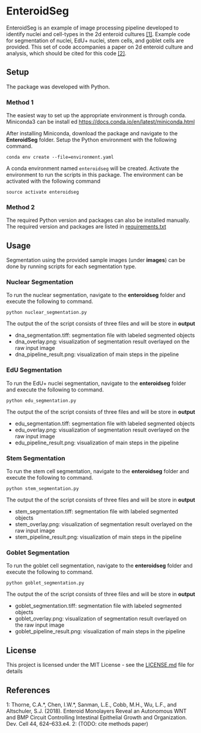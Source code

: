 # EnteroidSeg

EnteroidSeg is an example of image processing pipeline developed to identify nuclei and cell-types in the 2d enteroid cultures [\[1\]](#ref1). Example code for segmentation of nuclei, EdU+ nuclei, stem cells, and goblet cells are provided. This set of code accompanies a paper on 2d enteroid culture and analysis, which should be cited for this code [\[2\]](#ref2).

## Setup

The package was developed with Python. 

### Method 1
The easiest way to set up the appropriate environment is through conda. Miniconda3 can be install ed https://docs.conda.io/en/latest/miniconda.html

After installing Miniconda, download the package and navigate to the **EnteroidSeg** folder. Setup the Python environment with the following command.

```
conda env create --file=environment.yaml
```

A conda environment named `enteroidseg` will be created. Activate the environment to run the scripts in this package. The environment can be activated with the following command

```
source activate enteroidseg
```

### Method 2
The required Python version and packages can also be installed manually. The required version and packages are listed in [requirements.txt](requirements.txt)

## Usage

Segmentation using the provided sample images (under **images**) can be done by running scripts for each segmentation type. 

### Nuclear Segmentation

To run the nuclear segmentation, navigate to the **enteroidseg** folder and execute the following to command.

```
python nuclear_segmentation.py
```

The output the of the script consists of three files and will be store in **output**
- dna_segmentation.tiff: segmentation file with labeled segmented objects
- dna_overlay.png: visualization of segmentation result overlayed on the raw input image
- dna_pipeline_result.png: visualization of main steps in the pipeline

### EdU Segmentation

To run the EdU+ nuclei segmentation, navigate to the **enteroidseg** folder and execute the following to command.

```
python edu_segmentation.py
```

The output the of the script consists of three files and will be store in **output**
- edu_segmentation.tiff: segmentation file with labeled segmented objects
- edu_overlay.png: visualization of segmentation result overlayed on the raw input image
- edu_pipeline_result.png: visualization of main steps in the pipeline

### Stem Segmentation

To run the stem cell segmentation, navigate to the **enteroidseg** folder and execute the following to command.

```
python stem_segmentation.py
```

The output the of the script consists of three files and will be store in **output**
- stem_segmentation.tiff: segmentation file with labeled segmented objects
- stem_overlay.png: visualization of segmentation result overlayed on the raw input image
- stem_pipeline_result.png: visualization of main steps in the pipeline

### Goblet Segmentation

To run the goblet cell segmentation, navigate to the **enteroidseg** folder and execute the following to command.

```
python goblet_segmentation.py
```

The output the of the script consists of three files and will be store in **output**
- goblet_segmentation.tiff: segmentation file with labeled segmented objects
- goblet_overlay.png: visualization of segmentation result overlayed on the raw input image
- goblet_pipeline_result.png: visualization of main steps in the pipeline

## License

This project is licensed under the MIT License - see the [LICENSE.md](LICENSE.md) file for details

## References

<a name="ref1">1</a>: Thorne, C.A.\*, Chen, I.W.\*, Sanman, L.E., Cobb, M.H., Wu, L.F., and Altschuler, S.J. (2018). Enteroid Monolayers Reveal an Autonomous WNT and BMP Circuit Controlling Intestinal Epithelial Growth and Organization. Dev. Cell 44, 624–633.e4.
<a name="ref2">2</a>: (TODO: cite methods paper)